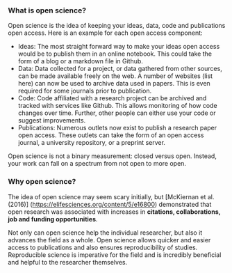 

### What is open science?   

Open science is the idea of keeping your ideas, data, code and publications open access. Here is an example for each open access component:

- Ideas: The most straight forward way to make your ideas open access would be to publish them in an online notebook. This could take the form of a blog or a markdown file in Github.
- Data: Data collected for a project, or data gathered from other sources, can be made available freely on the web. A number of websites (list here) can now be used to archive data used in papers. This is even required for some journals prior to publication.
- Code: Code affiliated with a research project can be archived and tracked with services like Github. This allows monitoring of how code changes over time. Further, other people can either use your code or suggest improvements.
- Publications: Numerous outlets now exist to publish a research paper open access. These outlets can take the form of an open access journal, a university repository, or a preprint server.

Open science is not a binary measurement: closed versus open. Instead, your work can fall on a spectrum from not open to more open. 

### Why open science?

The idea of open science may seem scary initially, but [McKiernan et al. (2016)] (https://elifesciences.org/content/5/e16800) demonstrated that open research was associated with increases in **citations, collaborations, job and funding opportunities**.

Not only can open science help the individual researcher, but also it advances the field as a whole. Open science allows quicker and easier access to publications and also ensures reproducibility of studies. Reproducible science is imperative for the field and is  incredibly beneficial and helpful to the researcher themselves.  
